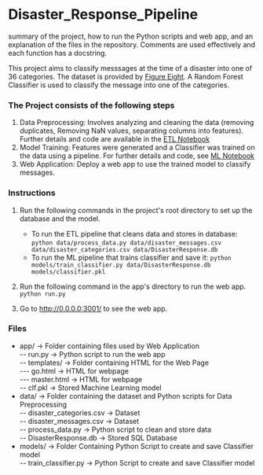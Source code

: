# Disaster_Response_Pipeline
summary of the project, how to run the Python scripts and web app, and an explanation of the files in the repository. Comments are used effectively and each function has a docstring.

This project aims to classify messsages at the time of a disaster into one of 36 categories. The dataset is provided by [Figure Eight](https://www.figure-eight.com). A Random Forest Classifier is used to classify the message into one of the categories.

### The Project consists of the following steps
1. Data Preprocessing: Involves analyzing and cleaning the data (removing duplicates, Removing NaN values, separating columns into features). Further details and code are available in the [ETL Notebook](E)
2. Model Training: Features were generated and a Classifier was trained on the data using a pipeline. For further details and code, see [ML Notebook]()
3. Web Application: Deploy a web app to use the trained model to classify messages.

### Instructions
1. Run the following commands in the project's root directory to set up the database and the model.

    - To run the ETL pipeline that cleans data and stores in database:
        `python data/process_data.py data/disaster_messages.csv data/disaster_categories.csv data/DisasterResponse.db`
    - To run the ML pipeline that trains classifier and save it:
        `python models/train_classifier.py data/DisasterResponse.db models/classifier.pkl`

2. Run the following command in the app's directory to run the web app.
    `python run.py`

3. Go to http://0.0.0.0:3001/ to see the web app.

### Files
- app/ -> Folder containing files used by Web Application
<br>-- run.py -> Python script to run the web app
<br>-- templates/ -> Folder containing HTML for the Web Page
<br>--- go.html -> HTML for webpage
<br>--- master.html -> HTML for webpage
<br>-- clf.pkl -> Stored Machine Learning model
- data/ -> Folder containing the dataset and Python scripts for Data Preprocessing
<br>-- disaster_categories.csv -> Dataset
<br>-- disaster_messages.csv -> Dataset
<br>-- process_data.py -> Python script to clean and store data
<br>-- DisasterResponse.db -> Stored SQL Database
- models/ -> Folder Containing Python Script to create and save Classifier model
<br> -- train_classifier.py -> Python Script to create and save Classifier model
